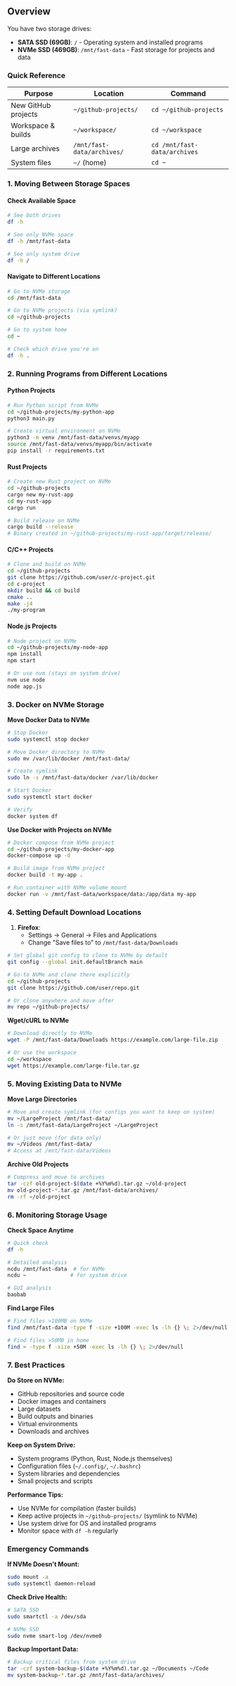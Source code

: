 ## Overview
You have two storage drives:
- **SATA SSD (69GB)**: `/` - Operating system and installed programs
- **NVMe SSD (469GB)**: `/mnt/fast-data` - Fast storage for projects and data
### Quick Reference

| Purpose             | Location                   | Command                      |
| ------------------- | -------------------------- | ---------------------------- |
| New GitHub projects | `~/github-projects/`       | `cd ~/github-projects`       |
| Workspace & builds  | `~/workspace/`             | `cd ~/workspace`             |
| Large archives      | `/mnt/fast-data/archives/` | `cd /mnt/fast-data/archives` |
| System files        | `~/` (home)                | `cd ~`                       |

### 1. Moving Between Storage Spaces

#### Check Available Space
```bash
# See both drives
df -h

# See only NVMe space
df -h /mnt/fast-data

# See only system drive
df -h /
```
#### Navigate to Different Locations
```bash
# Go to NVMe storage
cd /mnt/fast-data

# Go to NVMe projects (via symlink)
cd ~/github-projects

# Go to system home
cd ~

# Check which drive you're on
df -h .
```

### 2. Running Programs from Different Locations

#### Python Projects
```bash
# Run Python script from NVMe
cd ~/github-projects/my-python-app
python3 main.py

# Create virtual environment on NVMe
python3 -m venv /mnt/fast-data/venvs/myapp
source /mnt/fast-data/venvs/myapp/bin/activate
pip install -r requirements.txt
```

#### Rust Projects
```bash
# Create new Rust project on NVMe
cd ~/github-projects
cargo new my-rust-app
cd my-rust-app
cargo run

# Build release on NVMe
cargo build --release
# Binary created in ~/github-projects/my-rust-app/target/release/
```

#### C/C++ Projects
```bash
# Clone and build on NVMe
cd ~/github-projects
git clone https://github.com/user/c-project.git
cd c-project
mkdir build && cd build
cmake ..
make -j4
./my-program
```

#### Node.js Projects
```bash
# Node project on NVMe
cd ~/github-projects/my-node-app
npm install
npm start

# Or use nvm (stays on system drive)
nvm use node
node app.js
```

### 3. Docker on NVMe Storage
**Move Docker Data to NVMe**
```bash
# Stop Docker
sudo systemctl stop docker

# Move Docker directory to NVMe
sudo mv /var/lib/docker /mnt/fast-data/

# Create symlink
sudo ln -s /mnt/fast-data/docker /var/lib/docker

# Start Docker
sudo systemctl start docker

# Verify
docker system df
```
**Use Docker with Projects on NVMe**
```bash
# Docker compose from NVMe project
cd ~/github-projects/my-docker-app
docker-compose up -d

# Build image from NVMe project
docker build -t my-app .

# Run container with NVMe volume mount
docker run -v /mnt/fast-data/workspace/data:/app/data my-app
```
### 4. Setting Default Download Locations
1. **Firefox**: 
   - Settings → General → Files and Applications
   - Change "Save files to" to `/mnt/fast-data/Downloads`
```bash
# Set global git config to clone to NVMe by default
git config --global init.defaultBranch main

# Go-to NVMe and clone there explicitly
cd ~/github-projects
git clone https://github.com/user/repo.git

# Or clone anywhere and move after
mv repo ~/github-projects/
```
**Wget/cURL to NVMe**
```bash
# Download directly to NVMe
wget -P /mnt/fast-data/Downloads https://example.com/large-file.zip

# Or use the workspace
cd ~/workspace
wget https://example.com/large-file.tar.gz
```
### 5. Moving Existing Data to NVMe
**Move Large Directories**
```bash
# Move and create symlink (for configs you want to keep on system)
mv ~/LargeProject /mnt/fast-data/
ln -s /mnt/fast-data/LargeProject ~/LargeProject

# Or just move (for data only)
mv ~/Videos /mnt/fast-data/
# Access at /mnt/fast-data/Videos
```
**Archive Old Projects**
```bash
# Compress and move to archives
tar -czf old-project-$(date +%Y%m%d).tar.gz ~/old-project
mv old-project-*.tar.gz /mnt/fast-data/archives/
rm -rf ~/old-project
```
### 6. Monitoring Storage Usage
**Check Space Anytime**
```bash
# Quick check
df -h

# Detailed analysis
ncdu /mnt/fast-data  # for NVMe
ncdu ~              # for system drive

# GUI analysis
baobab
```
**Find Large Files**
```bash
# Find files >100MB on NVMe
find /mnt/fast-data -type f -size +100M -exec ls -lh {} \; 2>/dev/null

# Find files >50MB in home
find ~ -type f -size +50M -exec ls -lh {} \; 2>/dev/null
```
### 7. Best Practices
**Do Store on NVMe:**
- GitHub repositories and source code
- Docker images and containers
- Large datasets
- Build outputs and binaries
- Virtual environments
- Downloads and archives

**Keep on System Drive:**
- System programs (Python, Rust, Node.js themselves)
- Configuration files (`~/.config/`, `~/.bashrc`)
- System libraries and dependencies
- Small projects and scripts

**Performance Tips:**
- Use NVMe for compilation (faster builds)
- Keep active projects in `~/github-projects/` (symlink to NVMe)
- Use system drive for OS and installed programs
- Monitor space with `df -h` regularly
### Emergency Commands
**If NVMe Doesn't Mount:**
```bash
sudo mount -a
sudo systemctl daemon-reload
```
**Check Drive Health:**
```bash
# SATA SSD
sudo smartctl -a /dev/sda

# NVMe SSD  
sudo nvme smart-log /dev/nvme0
```
**Backup Important Data:**
```bash
# Backup critical files from system drive
tar -czf system-backup-$(date +%Y%m%d).tar.gz ~/Documents ~/Code
mv system-backup-*.tar.gz /mnt/fast-data/archives/
```
